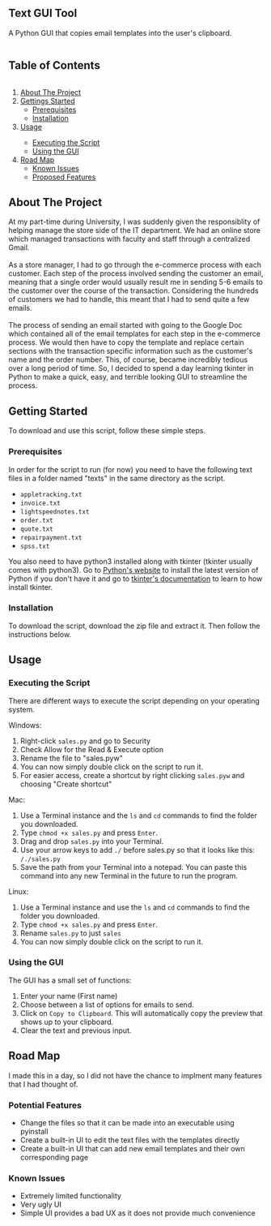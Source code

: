 <!-- Project Title -->
<h2 align="left">Text GUI Tool</h2>
<p align="left">A Python GUI that copies email templates into the user's clipboard.</p>


<!-- Table of Contents -->
<h2 style="display: inline-block">Table of Contents</h2>
<ol> 
	<li>
		<a href="#about-the-project">About The Project</a>
	</li>
	<li><a href="#getting-started">Gettings Started</a>
		<ul>
			<li> <a href="#prerequisites">Prerequisites</a> </li>
			<li> <a href="#installation">Installation</a> </li>
		</ul>
	</li>
	<li><a href="#usage">Usage</a></li>
		<ul>
			<li> <a href="#executing-the-script">Executing the Script</a> </li>
			<li> <a href="#using-the-gui">Using the GUI</a> </li>
		</ul>
	<li><a href="#road-map">Road Map</a>
		<ul>
			<li> <a href="#known-issues">Known Issues</a> </li>
			<li> <a href="#proposed-features">Proposed Features</a> </li>
		</ul>
	</li>
			
</ol>		
	

## About The Project
At my part-time during University, I was suddenly given the responsiblity of helping manage the store side of the IT department. We had an online store which managed transactions with faculty and staff through a centralized Gmail. 
</br> </br>
As a store manager, I had to go through the e-commerce process with each customer. Each step of the process involved sending the customer an email, meaning that a single order would usually result me in sending 5-6 emails to the customer over the course of the transaction. Considering the hundreds of customers we had to handle, this meant that I had to send quite a few emails.
</br> </br>
The process of sending an email started with going to the Google Doc which contained all of the email templates for each step in the e-commerce process. We would then have to copy the template and replace certain sections with the transaction specific information such as the customer's name and the order number. This, of course, became incredibly tedious over a long period of time. So, I decided to spend a day learning tkinter in Python to make a quick, easy, and terrible looking GUI to streamline the process.


## Getting Started
To download and use this script, follow these simple steps.

### Prerequisites
In order for the script to run (for now) you need to have the following text files in a folder named "texts" in the same directory as the script.
* `appletracking.txt`
* `invoice.txt`
* `lightspeednotes.txt`
* `order.txt`
* `quote.txt`
* `repairpayment.txt`
* `spss.txt`

You also need to have python3 installed along with tkinter (tkinter usually comes with python3). Go to [Python's website](https://www.python.org/downloads/) to install the latest version of Python if you don't have it and go to [tkinter's documentation](https://tkdocs.com/tutorial/install.html) to learn to how install tkinter.


### Installation
To download the script, download the zip file and extract it. Then follow the instructions below.

## Usage

### Executing the Script
There are different ways to execute the script depending on your operating system.

Windows:

1. Right-click `sales.py` and go to Security
2. Check Allow for the Read & Execute option 
3. Rename the file to "sales.pyw"
4. You can now simply double click on the script to run it.
5. For easier access, create a shortcut by right clicking `sales.pyw` and choosing "Create shortcut"

Mac:

1. Use a Terminal instance and the `ls` and `cd` commands to find the folder you downloaded.
2. Type `chmod +x sales.py` and press `Enter`.
2. Drag and drop `sales.py` into your Terminal.
3. Use your arrow keys to add `./` before sales.py so that it looks like this: `/./sales.py`
5. Save the path from your Terminal into a notepad. You can paste this command into any new Terminal in the future to run the program.

Linux:
	
1. Use a Terminal instance and use the `ls` and `cd` commands to find the folder you downloaded.
2. Type `chmod +x sales.py` and press `Enter`.
3. Rename `sales.py` to just `sales`
4. You can now simply double click on the script to run it.

### Using the GUI

The GUI has a small set of functions:

1. Enter your name (First name)
2. Choose between a list of options for emails to send.
4. Click on `Copy to Clipboard`. This will automatically copy the preview that shows up to your clipboard.
5. Clear the text and previous input.

## Road Map
I made this in a day, so I did not have the chance to implment many features that I had thought of. 

### Potential Features
* Change the files so that it can be made into an executable using pyinstall
* Create a built-in UI to edit the text files with the templates directly
* Create a built-in UI that can add new email templates and their own corresponding page

### Known Issues
* Extremely limited functionality
* Very ugly UI
* Simple UI provides a bad UX as it does not provide much convenience

